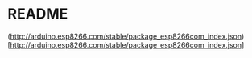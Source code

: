 # README

(http://arduino.esp8266.com/stable/package_esp8266com_index.json)[http://arduino.esp8266.com/stable/package_esp8266com_index.json]
